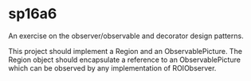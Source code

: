# sp16a6
An exercise on the observer/observable and decorator design patterns.

This project should implement a Region and an ObservablePicture. The
Region object should encapsulate a reference to an ObservablePicture
which can be observed by any implementation of ROIObserver.
